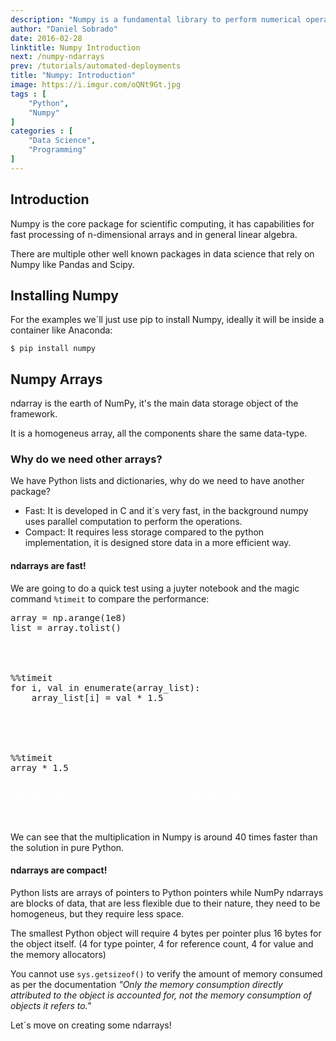 ```yaml
---
description: "Numpy is a fundamental library to perform numerical operations in Python. This package is about multi-dimensional arrays and performance. It allows us to work in a more powerful and simplified way with matrix algebra, emphasizing matrix methods that are extensively used in statistics, mathematics and machine learning algorithms."
author: "Daniel Sobrado"
date: 2016-02-28
linktitle: Numpy Introduction
next: /numpy-ndarrays
prev: /tutorials/automated-deployments
title: "Numpy: Introduction"
image: https://i.imgur.com/oQNt9Gt.jpg
tags : [
    "Python",
	"Numpy"
]
categories : [
    "Data Science",
	"Programming"
]
---
```

## Introduction

Numpy is the core package for scientific computing, it has capabilities for fast processing of n-dimensional arrays and in general linear algebra.

There are multiple other well known packages in data science that rely on Numpy like Pandas and Scipy.

## Installing Numpy

For the examples we´ll just use pip to install Numpy, ideally it will be inside a container like Anaconda:

```
$ pip install numpy
```

## Numpy Arrays

ndarray is the earth of NumPy, it's the main data storage object of the framework.

It is a homogeneus array, all the components share the same data-type. 

### Why do we need other arrays?

We have Python lists and dictionaries, why do we need to have another package?

* Fast: It is developed in C and it´s very fast, in the background numpy uses parallel computation to perform the operations.
* Compact: It requires less storage compared to the python implementation, it is designed store data in a more efficient way. 

#### ndarrays are fast!

We are going to do a quick test using a juyter notebook and the magic command `%timeit` to compare the performance:

<pre class="prettyprint lang-py linenums">
array = np.arange(1e8)
list = array.tolist()
<span class="nocode" style="color:white">
Output: 17.2 s ± 785 ms per loop (mean ± std. dev. of 7 runs, 1 loop each)
</span>

%%timeit
for i, val in enumerate(array_list):
    array_list[i] = val * 1.5

<span class="nocode" style="color:white">
Output: 17.2 s ± 785 ms per loop (mean ± std. dev. of 7 runs, 1 loop each)
</span>

%%timeit
array * 1.5

<span class="nocode" style="color:white">
Output: 472 ms ± 43.1 ms per loop (mean ± std. dev. of 7 runs, 1 loop each)
</span>

</pre>

We can see that the multiplication in Numpy is around 40 times faster than the solution in pure Python.

#### ndarrays are compact!

Python lists are arrays of pointers to Python pointers while NumPy ndarrays are blocks of data, that are less flexible due to their nature, they need to be homogeneus, but they require less space.

The smallest Python object will require 4 bytes per pointer plus 16 bytes for the object itself. (4 for type pointer, 4 for reference count, 4 for value and the memory allocators)

You cannot use `sys.getsizeof()` to verify the amount of memory consumed as per the documentation *"Only the memory consumption directly attributed to the object is accounted for, not the memory consumption of objects it refers to."*

Let´s move on creating some ndarrays! 